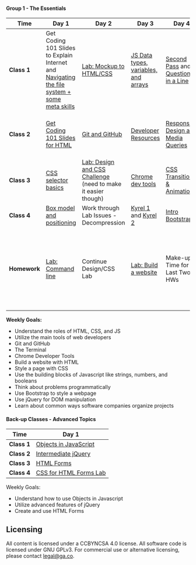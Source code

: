 #### Group 1 - The Essentials

 Time | Day 1 |                     Day 2                                       | Day 3                                                         | Day 4                                                | Day  5                                    |
----- | -------- | --------------------------------                         | ------------------------------------                  | ------------------------------------     | ---------------------------------------   |
 **Class 1** | Get Coding 101 Slides to Explain Internet and [Navigating the file system + some meta skills][1-1A] | [Lab: Mockup to HTML/CSS][1-2A] | [JS Data types, variables, and arrays][1-3A] | [Second Pass](https://github.com/den-wdi-2/week1_secondPass) and [Questions in a Line][1-4A] | [Intro to jQuery][1-5A]
 **Class 2** | [Get Coding 101 Slides for HTML][1-1B] | [Git and GitHub][1-2B] | [Developer Resources][1-3B] | [Responsive Design and Media Queries][1-4B] | [Questions in a Line][1-5B] and [Second Pass (I think this was just a Q&A sesh)][1-5C]
 **Class 3** | [CSS selector basics][1-1C] | [Lab: Design and CSS Challenge][1-2C] (need to make it easier though) | [Chrome dev tools][1-3C] | [CSS Transitions & Animations][1-4C] | [Agile development and user stories][1-5D]
 **Class 4** | [Box model and positioning][1-1D] | Work through Lab Issues - Decompression | [Kyrel 1][1-3D] and [Kyrel 2][1-3E] | [Intro Bootstrap][1-4D] | [Agile Development Lab][1-5E]
**Homework** | [Lab: Command line][1-1E] | Continue Design/CSS Lab | [Lab: Build a website][1-3F] | Make-up Time for Last Two HWs | [Week 1 Assessment: Pixel Perfect Website][1-5F] **Assuming this is what Project 4 is, you can morph this for your needs**

[1-1A]: https://github.com/den-materials/terminal-basics-navigating-the-filesystem/ "Navigating the file system"
[1-1B]: # "HTML Lesson"
[1-1C]: https://github.com/den-materials/css-selector-basics "CSS Selector Basics"
[1-1D]: https://github.com/den-materials/css-box-model-and-positioning "Box Model and Positioning"
[1-1E]: https://github.com/den-materials/command-line-lab/ "Lab: Command Line"

[1-2A]: https://github.com/den-materials/mockup-to-site-lab "Mockup to HTML/CSS Lab"
[1-2B]: https://github.com/den-materials/git-and-github "Git and GitHub"
[1-2C]: https://github.com/den-materials/design-and-css-challenge-lab "Design and CSS Challenge Lab"

[1-3A]: https://github.com/den-materials/js-data-types "Data types, Variables and Arrays"
[1-3B]: https://github.com/den-materials/developer-resources "Dev Resources"
[1-3C]: https://github.com/den-materials/chrome-dev-tools "Chrome Dev Tools"
[1-3D]: https://github.com/den-materials/kyrel "Kyrel 1"
[1-3E]: https://github.com/den-materials/kyrel/blob/master/challenges/day2.md "Kyrel 2"
[1-3F]: https://github.com/den-materials/build-a-website "Lab: Build a website"

[1-4A]: https://github.com/den-materials/questions-in-a-hat/blob/master/week-01.md "questions in a hat"
[1-4B]: https://github.com/den-materials/css-responsive-design-and-flexbox "Grid System & Media Queries"
[1-4C]: https://github.com/den-materials/css-animations "CSS Transitions & Animations"
[1-4D]: https://github.com/den-materials/bootstrap "Intro to Bootstrap"

[1-5A]: https://github.com/den-materials/intro-jquery "Intro to jQuery"
[1-5B]: https://github.com/den-materials/questions-in-a-hat/blob/master/week-02.md "Questions in a Hat"
[1-5C]: # "Second Pass"
[1-5D]: https://github.com/den-materials/software-development-best-practices "Agile development and user stories"
[1-5E]: https://github.com/den-materials/agile-lab "Agile Lab"
[1-5F]: https://github.com/den-materials/week-1-assessment "Pixel Perfect Recreation"

**Weekly Goals:**
 * Understand the roles of HTML, CSS, and JS
 * Utilize the main tools of web developers
  * Git and GitHub
  * The Terminal
  * Chrome Developer Tools
 * Build a website with HTML
 * Style a page with CSS
 * Use the building blocks of Javascript like strings, numbers, and booleans
 * Think about problems programmatically
 * Use Bootstrap to style a webpage
 * Use jQuery for DOM manipulation
 * Learn about common ways software companies organize projects

#### Back-up Classes - Advanced Topics

Time |Day 1                                      | 
----- |--------------------------------           | 
 **Class 1** | [Objects in JavaScript][2-1A] | 
 **Class 2** | [Intermediate jQuery][2-1B] | 
 **Class 3** | [HTML Forms][2-1C] | 
**Class 4** | [CSS for HTML Forms Lab][2-1D] | 

Weekly Goals:
* Understand how to use Objects in Javascript
* Utilize advanced features of jQuery
* Create and use HTML Forms

[2-1A]: https://github.com/den-materials/js-objects "JavaScript Objects"
[2-1B]: https://github.com/den-materials/intermediate-jquery "Intermediate jQuery"
[2-1C]: https://github.com/den-materials/html-forms "HTML Forms"
[2-1D]: https://github.com/den-materials/css-html-forms-lab "CSS for HTML Forms Lab"

## Licensing
All content is licensed under a CC­BY­NC­SA 4.0 license.
All software code is licensed under GNU GPLv3. For commercial use or alternative licensing, please contact legal@ga.co.
